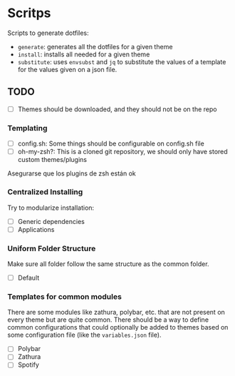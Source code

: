 # Scritps

Scripts to generate dotfiles:

- `generate`: generates all the dotfiles for a given theme
- `install`: installs all needed for a given theme
- `substitute`: uses `envsubst` and `jq` to substitute the values of a template for the values given on a json file.

## TODO

- [ ] Themes should be downloaded, and they should not be on the repo

### Templating

- [ ] config.sh: Some things should be configurable on config.sh file
- [ ] oh-my-zsh?: This is a cloned git repository, we should only have stored custom themes/plugins

Asegurarse que los plugins de zsh están ok

### Centralized Installing

Try to modularize installation:

- [ ] Generic dependencies
- [ ] Applications

### Uniform Folder Structure

Make sure all folder follow the same structure as the common folder.

- [ ] Default

### Templates for common modules

There are some modules like zathura, polybar, etc. that are not present on every theme but are quite common. There should be a way to define common configurations that could optionally be added to themes based on some configuration file (like the `variables.json` file).

- [ ] Polybar
- [ ] Zathura
- [ ] Spotify
